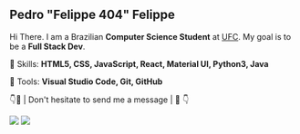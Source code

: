 ## Pedro "Felippe 404" Felippe

<div align = "left">
  <p>
   Hi There. I am a Brazilian <strong>Computer Science Student</strong> at <a href="http://www.ufc.br/">UFC</a>.
   My goal is to be a <strong> Full Stack Dev</strong>.
  </p>
  <p>
    🤹 Skills: <strong>HTML5, CSS, JavaScript, React, Material UI, Python3, Java</strong>
  </p>
  <p>
    🔨 Tools: <strong>Visual Studio Code, Git, GitHub</strong>
  </p>
  <div>
    <p>👇💌  | Don't hesitate to send me a message | 💌 👇 </p>
    <p>
      <a href="mailto:pedfelippe@gmail.com" alt="Gmail">
        <img src="https://img.shields.io/badge/-Gmail-e34c41?style=flat-square&labelColor=e34c41&logo=gmail&logoColor=white&link=pedfelippe@gmail.com" /></a>
      <a href="https://www.linkedin.com/in/pedro-felippe/" alt="Linkedin">
        <img src="https://img.shields.io/badge/-Linkedin-blue?style=flat-square&logo=Linkedin&logoColor=white&link=https://www.linkedin.com/in/pedro-felippe/" /></a>
    </p>
  </div>
</div>
